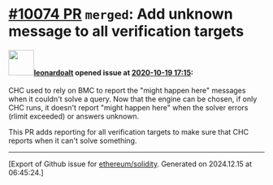 # [\#10074 PR](https://github.com/ethereum/solidity/pull/10074) `merged`: Add unknown message to all verification targets

#### <img src="https://avatars.githubusercontent.com/u/504195?u=ce2facd14af9fd474ebff49f0d44891f56f7500f&v=4" width="50">[leonardoalt](https://github.com/leonardoalt) opened issue at [2020-10-19 17:15](https://github.com/ethereum/solidity/pull/10074):

CHC used to rely on BMC to report the "might happen here" messages when it couldn't solve a query. Now that the engine can be chosen, if only CHC runs, it doesn't report "might happen here" when the solver errors (rlimit exceeded) or answers unknown.

This PR adds reporting for all verification targets to make sure that CHC reports when it can't solve something.




-------------------------------------------------------------------------------



[Export of Github issue for [ethereum/solidity](https://github.com/ethereum/solidity). Generated on 2024.12.15 at 06:45:24.]
